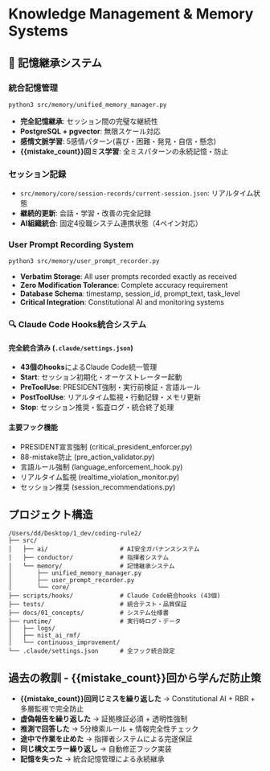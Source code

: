# Knowledge Management & Memory Systems

## 🧠 記憶継承システム

### 統合記憶管理
```bash
python3 src/memory/unified_memory_manager.py
```
- **完全記憶継承**: セッション間の完璧な継続性
- **PostgreSQL + pgvector**: 無限スケール対応
- **感情文脈学習**: 5感情パターン(喜び・困難・発見・自信・懸念)
- **{{mistake_count}}回ミス学習**: 全ミスパターンの永続記憶・防止

### セッション記録
- `src/memory/core/session-records/current-session.json`: リアルタイム状態
- **継続的更新**: 会話・学習・改善の完全記録
- **AI組織統合**: 固定4役職システム連携状態（4ペイン対応）

### User Prompt Recording System
```bash
python3 src/memory/user_prompt_recorder.py
```
- **Verbatim Storage**: All user prompts recorded exactly as received
- **Zero Modification Tolerance**: Complete accuracy requirement
- **Database Schema**: timestamp, session_id, prompt_text, task_level
- **Critical Integration**: Constitutional AI and monitoring systems

### 🔍 Claude Code Hooks統合システム

#### 完全統合済み (`.claude/settings.json`)
- **43個のhooks**によるClaude Code統一管理
- **Start**: セッション初期化・オーケストレーター起動
- **PreToolUse**: PRESIDENT強制・実行前検証・言語ルール
- **PostToolUse**: リアルタイム監視・行動記録・メモリ更新
- **Stop**: セッション推奨・監査ログ・統合終了処理

#### 主要フック機能
- PRESIDENT宣言強制 (critical_president_enforcer.py)
- 88-mistake防止 (pre_action_validator.py)
- 言語ルール強制 (language_enforcement_hook.py)
- リアルタイム監視 (realtime_violation_monitor.py)
- セッション推奨 (session_recommendations.py)

## プロジェクト構造
```
/Users/dd/Desktop/1_dev/coding-rule2/
├── src/
│   ├── ai/                    # AI安全ガバナンスシステム
│   ├── conductor/             # 指揮者システム
│   └── memory/                # 記憶継承システム
│       ├── unified_memory_manager.py
│       ├── user_prompt_recorder.py
│       └── core/
├── scripts/hooks/             # Claude Code統合hooks (43個)
├── tests/                     # 統合テスト・品質保証
├── docs/01_concepts/          # システム仕様書
├── runtime/                   # 実行時ログ・データ
│   ├── logs/
│   ├── nist_ai_rmf/
│   └── continuous_improvement/
└── .claude/settings.json      # 全フック統合設定
```

## 過去の教訓 - {{mistake_count}}回から学んだ防止策
- **{{mistake_count}}回同じミスを繰り返した** → Constitutional AI + RBR + 多層監視で完全防止
- **虚偽報告を繰り返した** → 証拠検証必須 + 透明性強制
- **推測で回答した** → 5分検索ルール + 情報完全性チェック
- **途中で作業を止めた** → 指揮者システムによる完遂保証
- **同じ構文エラー繰り返し** → 自動修正フック実装
- **記憶を失った** → 統合記憶管理による永続継承